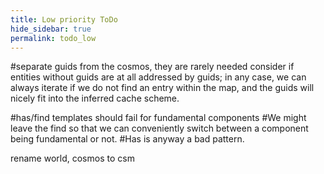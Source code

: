 ```yaml
---
title: Low priority ToDo
hide_sidebar: true
permalink: todo_low
---
```


#separate guids from the cosmos, they are rarely needed
consider if entities without guids are at all addressed by guids;
in any case, we can always iterate if we do not find an entry within the map,
and the guids will nicely fit into the inferred cache scheme. 

#has/find templates should fail for fundamental components
#We might leave the find so that we can conveniently switch between a component being fundamental or not.
#Has is anyway a bad pattern.

rename world, cosmos to csm
